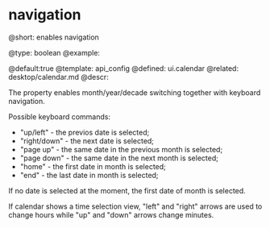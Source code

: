 navigation
=============


@short:
	enables  navigation 

@type: boolean
@example:

@default:true
@template:	api_config
@defined:	ui.calendar	
@related: 
	desktop/calendar.md
@descr: 

The property enables month/year/decade switching together with keyboard navigation. 

Possible keyboard commands:

- "up/left" - the previos date is selected;
- "right/down" - the next date is selected;
- "page up" - the same date in the previous month is selected;
- "page down" - the same date in the next month is selected;
- "home" - the first date in month is selected;
- "end" - the last date in month is selected;

If no date is selected at the moment, the first date of month is selected.

If calendar shows a time selection view, "left" and "right" arrows are used to change hours while "up" and "down" arrows change minutes. 



